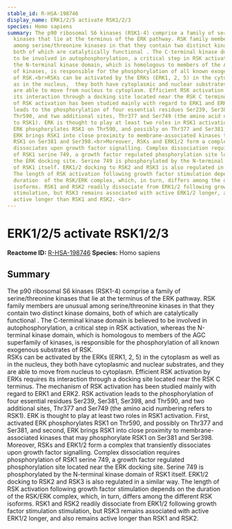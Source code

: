 ```yaml
---
stable_id: R-HSA-198746
display_name: ERK1/2/5 activate RSK1/2/3
species: Homo sapiens
summary: The p90 ribosomal S6 kinases (RSK1-4) comprise a family of serine/threonine
  kinases that lie at the terminus of the ERK pathway. RSK family members are unusual
  among serine/threonine kinases in that they contain two distinct kinase domains,
  both of which are catalytically functional . The C-terminal kinase domain is believed
  to be involved in autophosphorylation, a critical step in RSK activation, whereas
  the N-terminal kinase domain, which is homologous to members of the AGC superfamily
  of kinases, is responsible for the phosphorylation of all known exogenous substrates
  of RSK.<br>RSKs can be activated by the ERKs (ERK1, 2, 5) in the cytoplasm as well
  as in the nucleus,  they both have cytoplasmic and nuclear substrates, and  they
  are able to move from nucleus to cytoplasm. Efficient RSK activation by ERKs requires
  its interaction through a docking site located near the RSK C terminus. The mechanism
  of RSK activation has been studied mainly with regard to ERK1 and ERK2. RSK activation
  leads to the phosphorylation of four essential residues Ser239, Ser381, Ser398,  and
  Thr590, and two additional sites, Thr377 and Ser749 (the amino acid numbering refers
  to RSK1). ERK is thought to play at least two roles in RSK1 activation. First, activated
  ERK phosphorylates RSK1 on Thr590, and possibly on Thr377 and Ser381, and second,
  ERK brings RSK1 into close proximity to membrane-associated kinases that may phosphorylate
  RSK1 on Ser381 and Ser398.<br>Moreover, RSKs and ERK1/2 form a complex that transiently
  dissociates upon growth factor signalling. Complex dissociation requires phosphorylation
  of RSK1 serine 749, a growth factor regulated phosphorylation site located near
  the ERK docking site. Serine 749 is phosphorylated by the N-terminal kinase domain
  of RSK1 itself. ERK1/2 docking to RSK2 and RSK3 is also regulated in a similar way.
  The length of RSK activation following growth factor stimulation depends on the
  duration  of the RSK/ERK complex, which, in turn, differs among the different RSK
  isoforms. RSK1 and RSK2 readily dissociate from ERK1/2 following growth factor stimulation
  stimulation, but RSK3 remains associated with active ERK1/2 longer, and  also remains
  active longer than RSK1 and RSK2. <br>
---
```


# ERK1/2/5 activate RSK1/2/3
**Reactome ID:** [R-HSA-198746](https://reactome.org/content/detail/R-HSA-198746)
**Species:** Homo sapiens

## Summary

The p90 ribosomal S6 kinases (RSK1-4) comprise a family of serine/threonine kinases that lie at the terminus of the ERK pathway. RSK family members are unusual among serine/threonine kinases in that they contain two distinct kinase domains, both of which are catalytically functional . The C-terminal kinase domain is believed to be involved in autophosphorylation, a critical step in RSK activation, whereas the N-terminal kinase domain, which is homologous to members of the AGC superfamily of kinases, is responsible for the phosphorylation of all known exogenous substrates of RSK.<br>RSKs can be activated by the ERKs (ERK1, 2, 5) in the cytoplasm as well as in the nucleus,  they both have cytoplasmic and nuclear substrates, and  they are able to move from nucleus to cytoplasm. Efficient RSK activation by ERKs requires its interaction through a docking site located near the RSK C terminus. The mechanism of RSK activation has been studied mainly with regard to ERK1 and ERK2. RSK activation leads to the phosphorylation of four essential residues Ser239, Ser381, Ser398,  and Thr590, and two additional sites, Thr377 and Ser749 (the amino acid numbering refers to RSK1). ERK is thought to play at least two roles in RSK1 activation. First, activated ERK phosphorylates RSK1 on Thr590, and possibly on Thr377 and Ser381, and second, ERK brings RSK1 into close proximity to membrane-associated kinases that may phosphorylate RSK1 on Ser381 and Ser398.<br>Moreover, RSKs and ERK1/2 form a complex that transiently dissociates upon growth factor signalling. Complex dissociation requires phosphorylation of RSK1 serine 749, a growth factor regulated phosphorylation site located near the ERK docking site. Serine 749 is phosphorylated by the N-terminal kinase domain of RSK1 itself. ERK1/2 docking to RSK2 and RSK3 is also regulated in a similar way. The length of RSK activation following growth factor stimulation depends on the duration  of the RSK/ERK complex, which, in turn, differs among the different RSK isoforms. RSK1 and RSK2 readily dissociate from ERK1/2 following growth factor stimulation stimulation, but RSK3 remains associated with active ERK1/2 longer, and  also remains active longer than RSK1 and RSK2. <br>
